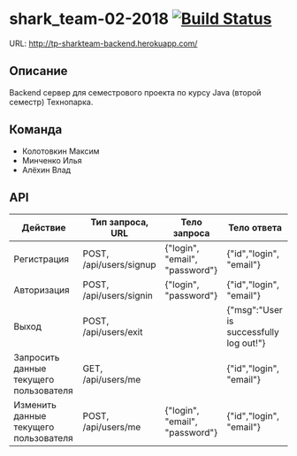 # shark_team-02-2018 [![Build Status](https://travis-ci.org/3kybika/shark_team-02-2018.svg?branch=master)](https://travis-ci.org/3kybika/shark_team-02-2018)

URL: http://tp-sharkteam-backend.herokuapp.com/

## Описание
Backend сервер для семестрового проекта по курсу Java (второй семестр) Технопарка.
 
## Команда
* Колотовкин Максим
* Минченко Илья
* Алёхин Влад

## API
| Действие | Тип запроса, URL | Тело запроса | Тело ответа |
| --- | --- | --- | --- |
| Регистрация | POST, /api/users/signup | {"login", "email", "password"} | {"id","login", "email"} |
| Авторизация | POST, /api/users/signin | {"login", "password"} | {"id","login", "email"} |
| Выход | POST, /api/users/exit |  | {"msg":"User is successfully log out!"} |
| Запросить данные текущего пользователя | GET, /api/users/me | | {"id","login", "email"} | |
| Изменить данные текущего пользователя | POST, /api/users/me | {"login", "email", "password"}| {"id","login", "email"} | |